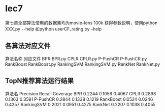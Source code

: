 # lec7

第七章全部算法使用的数据集均为movie-lens 100k
获得参数说明，使用python XXX.py --help
如python userCF_rating.py –help


## 各算法对应文件
算法名称	对应文件
BPR	        BPR.py
CPLR	    CPLR.py
P-PushCR	P-PushCR.py
RankBoost	RankBoost.py
RankingSVM	RankingSVM.py
RankNet	    RankNet.py


## TopN推荐算法运行结果
算法名	        Precision	Recall	Coverage
BPR	0.2244	    0.1056	    0.4067
CPLR	        0.2898	    0.1363	0.3591
P-PushCR	    0.2844	    0.1338	0.1219
RankBoost	    0.0524	    0.0246	0.4257
RankingSVM	    0.2021	    0.0951	0.4275
RankNet	        0.2207	    0.1038	0.4055





